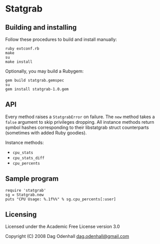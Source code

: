 Statgrab
========

Building and installing
-----------------------

Follow these procedures to build and install manually:

    ruby extconf.rb
    make
    su
    make install

Optionally, you may build a Rubygem:

    gem build statgrab.gemspec
    su
    gem install statgrab-1.0.gem

API
---

Every method raises a `StatgrabError` on failure. The `new`
method takes a `false` argument to skip privileges dropping.
All instance methods return symbol hashes corresponding to
their libstatgrab struct counterparts (sometimes with added
Ruby goodies).

Instance methods:

- `cpu_stats`
- `cpu_stats_diff`
- `cpu_percents`

Sample program
--------------

    require 'statgrab'
    sg = Statgrab.new
    puts "CPU Usage: %.1f%%" % sg.cpu_percents[:user]

Licensing
---------

Licensed under the Academic Free License version 3.0

Copyright (C) 2008 Dag Odenhall <dag.odenhall@gmail.com>
